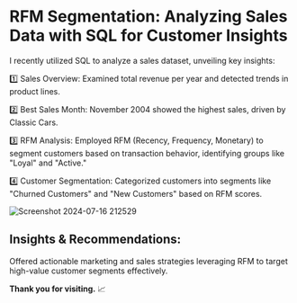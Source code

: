# RFM Segmentation: Analyzing Sales Data with SQL for Customer Insights
I recently utilized SQL to analyze a sales dataset, unveiling key insights:

1️⃣ Sales Overview: Examined total revenue per year and detected trends in product lines.

2️⃣ Best Sales Month: November 2004 showed the highest sales, driven by Classic Cars.

3️⃣ RFM Analysis: Employed RFM (Recency, Frequency, Monetary) to segment customers based on transaction behavior, identifying groups like "Loyal" and "Active."

4️⃣ Customer Segmentation: Categorized customers into segments like "Churned Customers" and "New Customers" based on RFM scores.

![Screenshot 2024-07-16 212529](https://github.com/user-attachments/assets/9383ed26-4c69-4e22-b6fa-87bf5284eb7f)


## Insights & Recommendations: 

Offered actionable marketing and sales strategies leveraging RFM to target high-value customer segments effectively.



  **Thank you for visiting.** 📈 
